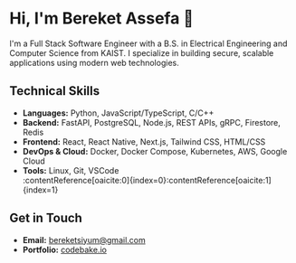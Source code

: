 # Hi, I'm Bereket Assefa 👋

I'm a Full Stack Software Engineer with a B.S. in Electrical Engineering and Computer Science from KAIST. I specialize in building secure, scalable applications using modern web technologies.

## Technical Skills

- **Languages:** Python, JavaScript/TypeScript, C/C++
- **Backend:** FastAPI, PostgreSQL, Node.js, REST APIs, gRPC, Firestore, Redis
- **Frontend:** React, React Native, Next.js, Tailwind CSS, HTML/CSS
- **DevOps & Cloud:** Docker, Docker Compose, Kubernetes, AWS, Google Cloud
- **Tools:** Linux, Git, VSCode  
:contentReference[oaicite:0]{index=0}&#8203;:contentReference[oaicite:1]{index=1}

## Get in Touch

- **Email:** [bereketsiyum@gmail.com](mailto:bereketsiyum@gmail.com)
- **Portfolio:** [codebake.io](https://portfolio.codebake.io)
